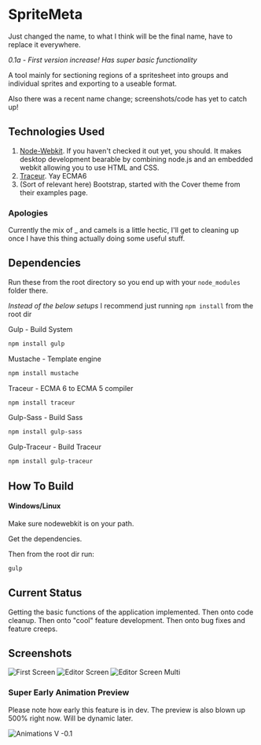SpriteMeta
========

Just changed the name, to what I think will be the final name, have to replace it everywhere.

*0.1a - First version increase! Has super basic functionality*

A tool mainly for sectioning regions of a spritesheet into groups and individual sprites and exporting to a useable format.

Also there was a recent name change; screenshots/code has yet to catch up!

Technologies Used
------------------
1. [Node-Webkit](https://github.com/rogerwang/node-webkit). If you haven't checked it out yet, you should. It makes desktop development bearable by combining node.js and an embedded webkit allowing you to use HTML and CSS.
2. [Traceur](https://github.com/google/traceur-compiler). Yay ECMA6
3. (Sort of relevant here) Bootstrap, started with the Cover theme from their examples page.

### Apologies
Currently the mix of _ and camels is a little hectic, I'll get to cleaning up once I have this thing actually doing some useful stuff.

Dependencies
------------
Run these from the root directory so you end up with your `node_modules` folder there.

*Instead of the below setups* I recommend just running `npm install` from the root dir

Gulp - Build System
```bash
npm install gulp
```

Mustache - Template engine
```bash
npm install mustache
```

Traceur - ECMA 6 to ECMA 5 compiler
```bash
npm install traceur
```

Gulp-Sass - Build Sass
```bash
npm install gulp-sass
```

Gulp-Traceur - Build Traceur
```bash
npm install gulp-traceur
```

How To Build
------------
#### Windows/Linux

Make sure nodewebkit is on your path.

Get the dependencies.

Then from the root dir run:
```bash
gulp
```

Current Status
--------------

Getting the basic functions of the application implemented. Then onto code cleanup. Then onto "cool" feature development. Then onto bug fixes and feature creeps.

Screenshots
-----------
![First Screen](https://github.com/dennmat/spritzup/raw/master/screenshots/main-5-19-2014.png "Main Screen")
![Editor Screen](https://github.com/dennmat/spritzup/raw/master/screenshots/editor-6-15-2014.png "Editor Screen")
![Editor Screen Multi](https://github.com/dennmat/spritzup/raw/master/screenshots/editor-multiselect-6-16-2014.png "Editor Screen Multi Select")

### Super Early Animation Preview
Please note how early this feature is in dev. The preview is also blown up 500% right now. Will be dynamic later.

![Animations V -0.1](https://github.com/dennmat/spritzup/raw/master/screenshots/early-animations.gif "Animations Preview")

